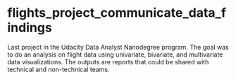 # flights_project_communicate_data_findings
Last project in the Udacity Data Analyst Nanodegree program. The goal was to do an analysis on flight data using univariate, bivariate, and multivariate data visualizations. The outputs are reports that could be shared with technical and non-technical teams.
